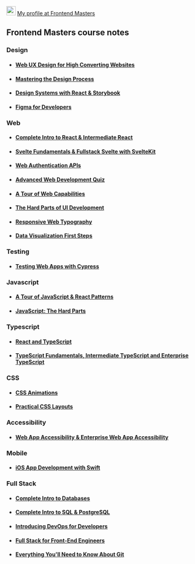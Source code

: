 <img src="https://frontendmasters.com/static-assets/core/m-transparent.webp" width="24"/> [My profile at Frontend Masters](https://frontendmasters.com/u/villivald/)

## Frontend Masters course notes

### Design
- #### [Web UX Design for High Converting Websites](https://github.com/villivald/frontendmasters/tree/main/Web_UX_Design)
- #### [Mastering the Design Process](https://github.com/villivald/frontendmasters/tree/main/Design_Process)
- #### [Design Systems with React & Storybook](https://github.com/villivald/frontendmasters/tree/main/DesignSystems_Storybook)
- #### [Figma for Developers](https://github.com/villivald/frontendmasters/tree/main/Figma)
### Web
- #### [Complete Intro to React & Intermediate React](https://github.com/villivald/frontendmasters/tree/main/React)
- #### [Svelte Fundamentals & Fullstack Svelte with SvelteKit](https://github.com/villivald/frontendmasters/tree/main/Svelte)
- #### [Web Authentication APIs](https://github.com/villivald/frontendmasters/tree/main/Web_Authentication)
- #### [Advanced Web Development Quiz](https://github.com/villivald/frontendmasters/tree/main/WebDev_Quiz)
- #### [A Tour of Web Capabilities](https://github.com/villivald/frontendmasters/tree/main/Web_APIs)
- #### [The Hard Parts of UI Development](https://github.com/villivald/frontendmasters/tree/main/UI_The_Hard_Parts)
- #### [Responsive Web Typography](https://github.com/villivald/frontendmasters/tree/main/Typography)
- #### [Data Visualization First Steps](https://github.com/villivald/frontendmasters/tree/main/Data_Visualization)
### Testing
- #### [Testing Web Apps with Cypress](https://github.com/villivald/frontendmasters/tree/main/Testing_With_Cypress)
### Javascript
- #### [A Tour of JavaScript & React Patterns](https://github.com/villivald/frontendmasters/tree/main/JavaScript_%26_React_Patterns)
- #### [JavaScript: The Hard Parts](https://github.com/villivald/frontendmasters/tree/main/JS_The_Hard_Parts)
### Typescript
- #### [React and TypeScript](https://github.com/villivald/frontendmasters/tree/main/React_With_TypeScript)
- #### [TypeScript Fundamentals, Intermediate TypeScript and Enterprise TypeScript](https://github.com/villivald/frontendmasters/tree/main/Typescript)
### CSS
- #### [CSS Animations](https://github.com/villivald/frontendmasters/tree/main/CSS_Animations)
- #### [Practical CSS Layouts](https://github.com/villivald/frontendmasters/tree/main/CSS_Layouts)
### Accessibility
- #### [Web App Accessibility & Enterprise Web App Accessibility](https://github.com/villivald/frontendmasters/tree/main/Accessibility)
### Mobile
- #### [iOS App Development with Swift](https://github.com/villivald/frontendmasters/tree/main/Swift)
### Full Stack
- #### [Complete Intro to Databases](https://github.com/villivald/frontendmasters/tree/main/Databases)
- #### [Complete Intro to SQL & PostgreSQL](https://github.com/villivald/frontendmasters/tree/main/SQL_PostgreSQL)
- #### [Introducing DevOps for Developers](https://github.com/villivald/frontendmasters/tree/main/DevOps)
- #### [Full Stack for Front-End Engineers](https://github.com/villivald/frontendmasters/tree/main/Full_Stack)
- #### [Everything You'll Need to Know About Git](https://github.com/villivald/frontendmasters/tree/main/Git)
